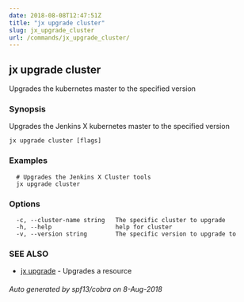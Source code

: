 ```yaml
---
date: 2018-08-08T12:47:51Z
title: "jx upgrade cluster"
slug: jx_upgrade_cluster
url: /commands/jx_upgrade_cluster/
---
```

## jx upgrade cluster

Upgrades the kubernetes master to the specified version

### Synopsis

Upgrades the Jenkins X kubernetes master to the specified version

```
jx upgrade cluster [flags]
```

### Examples

```
  # Upgrades the Jenkins X Cluster tools
  jx upgrade cluster
```

### Options

```
  -c, --cluster-name string   The specific cluster to upgrade
  -h, --help                  help for cluster
  -v, --version string        The specific version to upgrade to
```

### SEE ALSO

* [jx upgrade](/commands/jx_upgrade/)	 - Upgrades a resource

###### Auto generated by spf13/cobra on 8-Aug-2018
